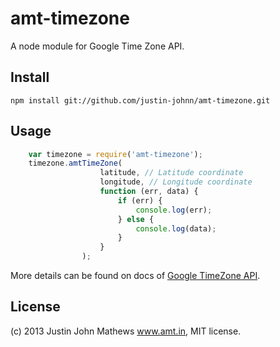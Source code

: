 amt-timezone
=============

A node module for Google Time Zone API.

## Install
    npm install git://github.com/justin-johnn/amt-timezone.git

## Usage

```js
    var timezone = require('amt-timezone');
    timezone.amtTimeZone(
                    latitude, // Latitude coordinate
                    longitude, // Longitude coordinate
                    function (err, data) {
                        if (err) {
                            console.log(err);
                        } else {
                            console.log(data);
                        }
                    }
                );
```
More details can be found on docs of [Google TimeZone API](https://developers.google.com/maps/documentation/timezone).

## License

(c) 2013 Justin John Mathews www.amt.in, MIT license.


